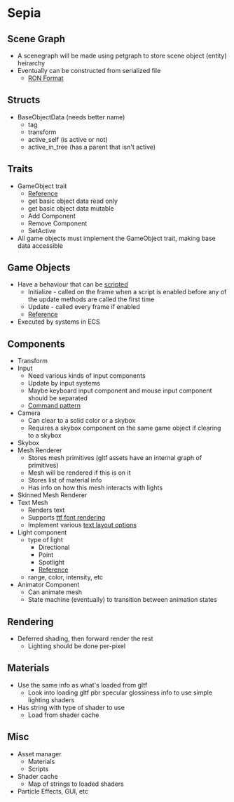 # Sepia

## Scene Graph

* A scenegraph will be made using petgraph to store scene object (entity) heirarchy
* Eventually can be constructed from serialized file
  * [RON Format](https://github.com/ron-rs/ron) 

## Structs

* BaseObjectData (needs better name)
  * tag
  * transform
  * active_self (is active or not)
  * active_in_tree (has a parent that isn't active)

## Traits

* GameObject trait
  * [Reference](https://docs.unity3d.com/ScriptReference/GameObject.html)
  * get basic object data read only
  * get basic object data mutable
  * Add Component
  * Remove Component
  * SetActive
* All game objects must implement the GameObject trait, making base data accessible

## Game Objects

* Have a behaviour that can be [scripted](https://github.com/gluon-lang/gluon)
  * Initialize - called on the frame when a script is enabled before any of the update methods are called the first time
  * Update - called every frame if enabled
  * [Reference](https://docs.unity3d.com/ScriptReference/MonoBehaviour.html)
* Executed by systems in ECS

## Components

* Transform
* Input
  * Need various kinds of input components
  * Update by input systems
  * Maybe keyboard input component and mouse input component should be separated
  * [Command pattern](http://gameprogrammingpatterns.com/command.html)
* Camera
  * Can clear to a solid color or a skybox
  * Requires a skybox component on the same game object if clearing to a skybox
* Skybox
* Mesh Renderer
  * Stores mesh primitives (gltf assets have an internal graph of primitives)
  * Mesh will be rendered if this is on it
  * Stores list of material info
  * Has info on how this mesh interacts with lights
* Skinned Mesh Renderer
* Text Mesh
  * Renders text
  * Supports [ttf font rendering](https://github.com/redox-os/rusttype)
  * Implement various [text layout options](https://docs.unity3d.com/Manual/class-TextMesh.html)
* Light component
  * type of light
    * Directional
    * Point
    * Spotlight
    * [Reference](https://docs.unity3d.com/Manual/Lighting.html)
  * range, color, intensity, etc
* Animator Component
	* Can animate mesh
	* State machine (eventually) to transition between animation states

## Rendering

* Deferred shading, then forward render the rest
  * Lighting should be done per-pixel

## Materials

* Use the same info as what's loaded from gltf
  * Look into loading gltf pbr specular glossiness info to use simple lighting shaders
* Has string with type of shader to use
  * Load from shader cache

## Misc

* Asset manager
  * Materials
  * Scripts
* Shader cache
  * Map of strings to loaded shaders
* Particle Effects, GUI, etc
